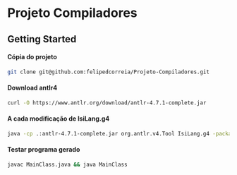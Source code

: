 # Projeto Compiladores

##  Getting Started

#### Cópia do projeto
```bash
git clone git@github.com:felipedcorreia/Projeto-Compiladores.git  
```

#### Download antlr4
```bash
curl -O https://www.antlr.org/download/antlr-4.7.1-complete.jar
```

#### A cada modificação de IsiLang.g4
```bash
java -cp .:antlr-4.7.1-complete.jar org.antlr.v4.Tool IsiLang.g4 -package br.com.professorisidro.isilanguage.parser -o ./src/br/com/professorisidro/isilanguage/parser/
```

#### Testar programa gerado
```bash
javac MainClass.java && java MainClass
```